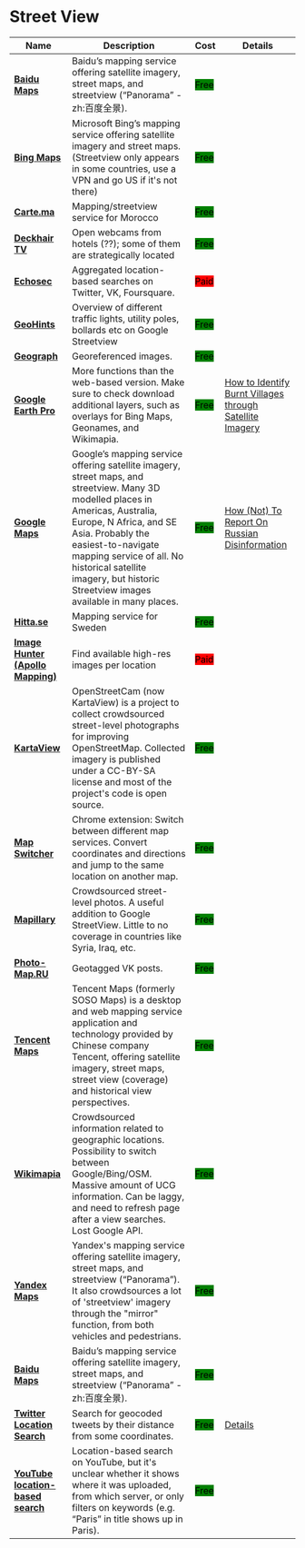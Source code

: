 # Street View

| Name | Description | Cost | Details |
| --- | --- | --- | --- |
| [**Baidu Maps**](http://map.baidu.com/) | Baidu’s mapping service offering satellite imagery, street maps, and streetview (“Panorama” - zh:百度全景). | <mark style="background-color:green;">Free</mark> |  |
| [**Bing Maps**](http://bing.com/maps) | Microsoft Bing’s mapping service offering satellite imagery and street maps. (Streetview only appears in some countries, use a VPN and go US if it's not there) | <mark style="background-color:green;">Free</mark> |  |
| [**Carte.ma**](http://carte.ma/) | Mapping/streetview service for Morocco | <mark style="background-color:green;">Free</mark> |  |
| [**Deckhair TV**](https://tv.deckchair.com/) | Open webcams from hotels (??); some of them are strategically located | <mark style="background-color:green;">Free</mark> |  |
| [**Echosec**](https://www.echosec.net/) | Aggregated location-based searches on Twitter, VK, Foursquare. | <mark style="background-color:red;">Paid</mark> |  |
| [**GeoHints**](https://geohints.com/) | Overview of different traffic lights, utility poles, bollards etc on Google Streetview | <mark style="background-color:green;">Free</mark> |  |
| [**Geograph**](http://geograph.org/) | Georeferenced images. | <mark style="background-color:green;">Free</mark> |  |
| [**Google Earth Pro**](https://www.google.com/earth/download/gep/agree.html) | More functions than the web-based version. Make sure to check download additional layers, such as overlays for Bing Maps, Geonames, and Wikimapia. | <mark style="background-color:green;">Free</mark> | [How to Identify Burnt Villages through Satellite Imagery](https://www.bellingcat.com/resources/how-tos/2018/09/04/identify-burnt-villages-satellite-imagery%E2%80%8A-case-studies-california-nigeria-myanmar/) |
| [**Google Maps**](http://maps.google.com/) | Google’s mapping service offering satellite imagery, street maps, and streetview. Many 3D modelled places in Americas, Australia, Europe, N Africa, and SE Asia. Probably the easiest-to-navigate mapping service of all. No historical satellite imagery, but historic Streetview images available in many places. | <mark style="background-color:green;">Free</mark> | [How (Not) To Report On Russian Disinformation](https://www.bellingcat.com/resources/how-tos/2020/04/15/how-not-to-report-on-russian-disinformation/) |
| [**Hitta.se**](http://hitta.se/) | Mapping service for Sweden | <mark style="background-color:green;">Free</mark> |  |
| [**Image Hunter (Apollo Mapping)**](https://imagehunter.apollomapping.com/) | Find available high-res images per location | <mark style="background-color:red;">Paid</mark> |  |
| [**KartaView**](http://kartaview) | OpenStreetCam (now KartaView) is a project to collect crowdsourced street-level photographs for improving OpenStreetMap. Collected imagery is published under a CC-BY-SA license and most of the project's code is open source. | <mark style="background-color:green;">Free</mark> |  |
| [**Map Switcher**](https://chrome.google.com/webstore/detail/map-switcher/fanpjcbgdinjeknjikpfnldfpnnpkelb) | Chrome extension: Switch between different map services. Convert coordinates and directions and jump to the same location on another map. | <mark style="background-color:green;">Free</mark> |  |
| [**Mapillary**](http://mapillary.com/) | Crowdsourced street-level photos. A useful addition to Google StreetView. Little to no coverage in countries like Syria, Iraq, etc. | <mark style="background-color:green;">Free</mark> |  |
| [**Photo-Map.RU**](http://photo-map.ru/) | Geotagged VK posts. | <mark style="background-color:green;">Free</mark> |  |
| [**Tencent Maps**](http://map.qq.com/) | Tencent Maps (formerly SOSO Maps) is a desktop and web mapping service application and technology provided by Chinese company Tencent, offering satellite imagery, street maps, street view (coverage) and historical view perspectives. | <mark style="background-color:green;">Free</mark> |  |
| [**Wikimapia**](http://wikimapia.org/) | Crowdsourced information related to geographic locations. Possibility to switch between Google/Bing/OSM. Massive amount of UCG information. Can be laggy, and need to refresh page after a view searches. Lost Google API. | <mark style="background-color:green;">Free</mark> |  |
| [**Yandex Maps**](http://yandex.com/maps) | Yandex's mapping service offering satellite imagery, street maps, and streetview (“Panorama”). It also crowdsources a lot of 'streetview' imagery through the "mirror" function, from both vehicles and pedestrians. | <mark style="background-color:green;">Free</mark> |  |
| [**Baidu Maps**](http://map.baidu.com/) | Baidu’s mapping service offering satellite imagery, street maps, and streetview (“Panorama” - zh:百度全景). | <mark style="background-color:green;">Free</mark> |  |
| [**Twitter Location Search**](undefined) | Search for geocoded tweets by their distance from some coordinates. | <mark style="background-color:green;">Free</mark> | [Details](../../tools/twitter-location-search/README.md) |
| [**YouTube location-based search**](http://youtube.github.io/geo-search-tool/search.html) | Location-based search on YouTube, but it's unclear whether it shows where it was uploaded, from which server, or only filters on keywords (e.g. “Paris” in title shows up in Paris). | <mark style="background-color:green;">Free</mark> |  |